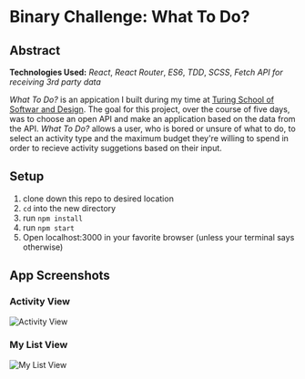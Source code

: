 # Binary Challenge: What To Do?

## Abstract

**Technologies Used:**
*React*, *React Router*, *ES6*, *TDD*, *SCSS*, *Fetch API for receiving 3rd party data*

*What To Do?* is an appication I built during my time at [Turing School of Softwar and Design](http://turing.io). The goal for this project, over the course of five days, was to choose an open API and make an application based on the data from the API. *What To Do?* allows a user, who is bored or unsure of what to do, to select an activity type and the maximum budget they're willing to spend in order to recieve activity suggetions based on their input.

## Setup
1. clone down this repo to desired location
2. `cd` into the new directory
3. run `npm install`
4. run `npm start`
5. Open localhost:3000 in your favorite browser (unless your terminal says otherwise)

## App Screenshots
### Activity View
![Activity View](https://i.postimg.cc/j2Z1b0ms/Screen-Shot-2020-06-09-at-8-47-11-PM.png)

### My List View
![My List View](https://i.postimg.cc/y6Pt9cdw/Screen-Shot-2020-06-09-at-8-47-47-PM.png)

